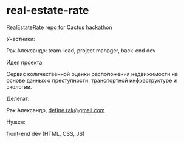 # real-estate-rate
RealEstateRate repo for Cactus hackathon

Участники:

Рак Александр: team-lead, project manager, back-end dev 

Идея проекта:

Сервис количественной оценки расположения недвижимости на основе данных о преступности, транспортной инфраструктуре и экологии.

Делегат:

Рак Александр, define.rak@gmail.com

Нужен:

front-end dev (HTML, CSS, JS)
